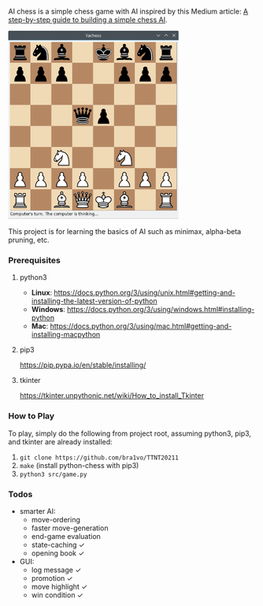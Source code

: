 
AI chess is a simple chess game with AI inspired by this Medium article: [A step-by-step guide to building a simple chess AI](https://medium.freecodecamp.com/simple-chess-ai-step-by-step-1d55a9266977).

<img src="img/screenshot.png" width="346" height="382"/>

This project is for learning the basics of AI such as minimax, alpha-beta pruning, etc.

### Prerequisites

1. python3
   - **Linux**: https://docs.python.org/3/using/unix.html#getting-and-installing-the-latest-version-of-python
   - **Windows**: https://docs.python.org/3/using/windows.html#installing-python
   - **Mac**: https://docs.python.org/3/using/mac.html#getting-and-installing-macpython

2. pip3

   https://pip.pypa.io/en/stable/installing/

3. tkinter

   https://tkinter.unpythonic.net/wiki/How_to_install_Tkinter

### How to Play

To play, simply do the following from project root, assuming python3, pip3, and tkinter are already installed:

1. `git clone https://github.com/bra1vo/TTNT20211`
2. `make` (install python-chess with pip3)
3. `python3 src/game.py`

### Todos

 - smarter AI:
   - move-ordering
   - faster move-generation
   - end-game evaluation
   - state-caching &#10003;
   - opening book &#10003;
 - GUI:
   - log message &#10003;
   - promotion &#10003;
   - move highlight &#10003;
   - win condition &#10003;

